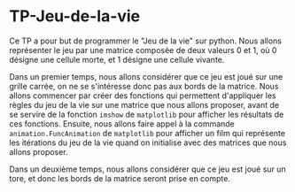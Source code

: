 # TP-Jeu-de-la-vie
Ce TP a pour but de programmer le "Jeu de la vie" sur python. Nous allons représenter le jeu par une matrice composée de deux valeurs 0 et 1, où 0 désigne une cellule morte, et 1 désigne une cellule vivante.  

Dans un premier temps, nous allons considérer que ce jeu est joué sur une grille carrée, on ne se s'intéresse donc pas aux bords de la matrice. Nous allons commencer par créer des fonctions qui permettent d'appliquer les règles du jeu de la vie sur une matrice que nous allons proposer, avant de se servire de la fonction `imshow` de `matplotlib` pour afficher les résultats de ces fonctions. Ensuite, nous allons faire appel à la commande `animation.FuncAnimation` de `matplotlib` pour afficher un film qui représente les itérations du jeu de la vie quand on initialise avec des matrices que nous allons proposer.

Dans un deuxième temps, nous allons considérer que ce jeu est joué sur un tore, et donc les bords de la matrice seront prise en compte.
